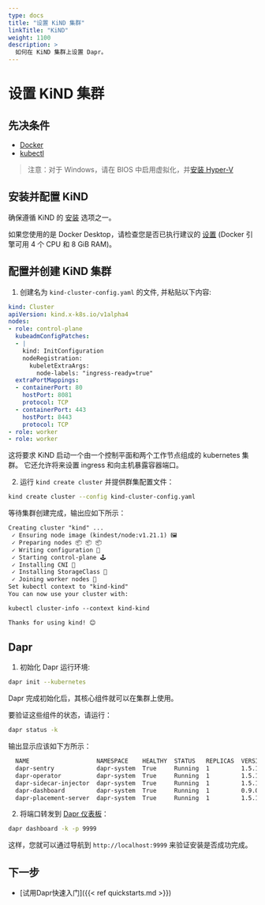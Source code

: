 ```yaml
---
type: docs
title: "设置 KiND 集群"
linkTitle: "KiND"
weight: 1100
description: >
  如何在 KiND 集群上设置 Dapr。
---
```


# 设置 KiND 集群

## 先决条件

- [Docker](https://docs.docker.com/install/)
- [kubectl](https://kubernetes.io/docs/tasks/tools/)

> 注意：对于 Windows，请在 BIOS 中启用虚拟化，并[安装 Hyper-V](https://docs.microsoft.com/virtualization/hyper-v-on-windows/quick-start/enable-hyper-v)

## 安装并配置 KiND

确保遵循 KiND 的 [安装](https://kind.sigs.k8s.io/docs/user/quick-start) 选项之一。

如果您使用的是 Docker Desktop，请检查您是否已执行建议的 [设置](https://kind.sigs.k8s.io/docs/user/quick-start#settings-for-docker-desktop) (Docker 引擎可用 4 个 CPU 和 8 GiB RAM)。

## 配置并创建 KiND 集群

1. 创建名为 `kind-cluster-config.yaml` 的文件, 并粘贴以下内容:
```yaml
kind: Cluster
apiVersion: kind.x-k8s.io/v1alpha4
nodes:
- role: control-plane
  kubeadmConfigPatches:
  - |
    kind: InitConfiguration
    nodeRegistration:
      kubeletExtraArgs:
        node-labels: "ingress-ready=true"
  extraPortMappings:
  - containerPort: 80
    hostPort: 8081
    protocol: TCP
  - containerPort: 443
    hostPort: 8443
    protocol: TCP
- role: worker
- role: worker
```

这将要求 KiND 启动一个由一个控制平面和两个工作节点组成的 kubernetes 集群。 它还允许将来设置 ingress 和向主机暴露容器端口。

2. 运行 `kind create cluster` 并提供群集配置文件：

```bash
kind create cluster --config kind-cluster-config.yaml
```

等待集群创建完成，输出应如下所示：

```md
Creating cluster "kind" ...
 ✓ Ensuring node image (kindest/node:v1.21.1) 🖼
 ✓ Preparing nodes 📦 📦 📦
 ✓ Writing configuration 📜
 ✓ Starting control-plane 🕹️
 ✓ Installing CNI 🔌
 ✓ Installing StorageClass 💾
 ✓ Joining worker nodes 🚜
Set kubectl context to "kind-kind"
You can now use your cluster with:

kubectl cluster-info --context kind-kind

Thanks for using kind! 😊
```

## Dapr

1. 初始化 Dapr 运行环境:
```bash
dapr init --kubernetes
```

Dapr 完成初始化后，其核心组件就可以在集群上使用。

要验证这些组件的状态，请运行：
```bash
dapr status -k
```
输出显示应该如下方所示：

```md
  NAME                   NAMESPACE    HEALTHY  STATUS   REPLICAS  VERSION  AGE  CREATED
  dapr-sentry            dapr-system  True     Running  1         1.5.1    53s  2021-12-10 09:27.17
  dapr-operator          dapr-system  True     Running  1         1.5.1    53s  2021-12-10 09:27.17
  dapr-sidecar-injector  dapr-system  True     Running  1         1.5.1    53s  2021-12-10 09:27.17
  dapr-dashboard         dapr-system  True     Running  1         0.9.0    53s  2021-12-10 09:27.17
  dapr-placement-server  dapr-system  True     Running  1         1.5.1    52s  2021-12-10 09:27.18
```

2. 将端口转发到 [Dapr 仪表板](https://docs.dapr.io/reference/cli/dapr-dashboard/)：

```bash
dapr dashboard -k -p 9999
```

这样，您就可以通过导航到 `http://localhost:9999` 来验证安装是否成功完成。

## 下一步
- [试用Dapr快速入门]({{< ref quickstarts.md >}})

